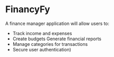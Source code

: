 # FinancyFy
A finance manager application will allow users to: 
* Track income and expenses 
* Create budgets Generate financial reports 
* Manage categories for transactions 
* Secure user authentication)

